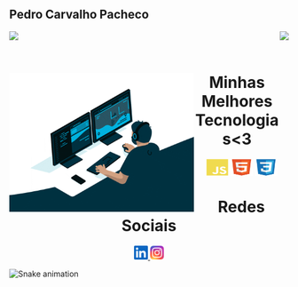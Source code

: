 ## Pedro Carvalho Pacheco

<div style="inline_block">
  <img  height="180em" src="https://github-readme-stats.vercel.app/api?username=pedrocpacheco&show_icons=true&theme=great-gatsby&include_all_commits=true&count_private=true"/>
  <img align="right" height="180em" src="https://github-readme-stats.vercel.app/api/top-langs/?username=pedrocpacheco&layout=compact&langs_count=16&theme=great-gatsby"/>
</div>
<br>

<div  align="center"> 
  <div style="display: inline_block">
    <img align="left" height="250" alt="coding-time" src="coding.gif">
    <h1 align="center">Minhas Melhores Tecnologias<3</h1>
    <img align="center" height="30" width="40" alt="js-icon"  src="https://raw.githubusercontent.com/devicons/devicon/master/icons/javascript/javascript-plain.svg">
    <img align="center" height="30" width="40" alt="html-icon" src="https://raw.githubusercontent.com/devicons/devicon/master/icons/html5/html5-original.svg">
    <img align="center" height="30" width="40" alt="css-icon" src="https://raw.githubusercontent.com/devicons/devicon/master/icons/css3/css3-original.svg">
   </div>
    
  
  <h1 align="center">Redes Sociais</h1>
    <a href = "https://www.linkedin.com/in/https://www.linkedin.com/in/pedro-carvalho-pacheco//">
      <img width="25" src="linkedin.png">
    </a>
    <a href = "https://www.instagram.com/pedro.opacheco/">
      <img width="25" src="instagram.png">
    </a>
</div>
  
![Snake animation](https://github.com/pedrocpacheco/pedrocpacheco/blob/output/github-contribution-grid-snake.svg)
